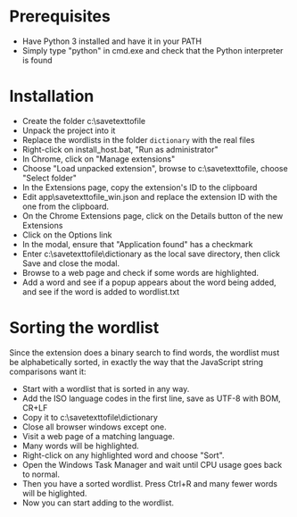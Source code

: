 # Prerequisites

- Have Python 3 installed and have it in your PATH
- Simply type "python" in cmd.exe and check that the Python interpreter is found

# Installation

- Create the folder c:\savetexttofile
- Unpack the project into it
- Replace the wordlists in the folder `dictionary` with the real files
- Right-click on install_host.bat, "Run as administrator"
- In Chrome, click on "Manage extensions"
- Choose "Load unpacked extension", browse to c:\savetexttofile, choose "Select folder"
- In the Extensions page, copy the extension's ID to the clipboard
- Edit app\savetexttofile_win.json and replace the extension ID with the one from the clipboard.
- On the Chrome Extensions page, click on the Details button of the new Extensions
- Click on the Options link
- In the modal, ensure that "Application found" has a checkmark
- Enter c:\savetexttofile\dictionary as the local save directory, then click Save and close the modal.
- Browse to a web page and check if some words are highlighted.
- Add a word and see if a popup appears about the word being added, and see if the word is added to wordlist.txt

# Sorting the wordlist

Since the extension does a binary search to find words, the wordlist must be alphabetically sorted, in exactly the way that the JavaScript string comparisons want it:

- Start with a wordlist that is sorted in any way.
- Add the ISO language codes in the first line, save as UTF-8 with BOM, CR+LF
- Copy it to c:\savetexttofile\dictionary
- Close all browser windows except one.
- Visit a web page of a matching language.
- Many words will be highlighted.
- Right-click on any highlighted word and choose "Sort".
- Open the Windows Task Manager and wait until CPU usage goes back to normal.
- Then you have a sorted wordlist. Press Ctrl+R and many fewer words will be higlighted.
- Now you can start adding to the wordlist.
